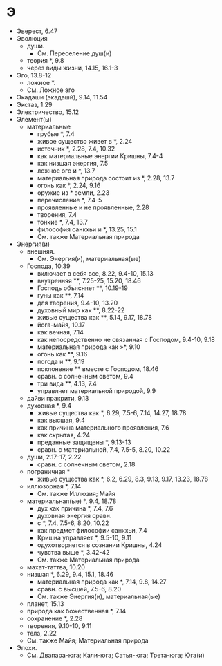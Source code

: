 # Э

- Эверест, 6.47
- Эволюция
  - души.
    - См. Переселение душ(и)
  - теория \*, 9.8
  - через виды жизни, 14.15, 16.1-3
- Эго, 13.8-12
  - ложное \*.
  - См. Ложное эго
- Экадаши (экадашй), 9.14, 11.54
- Экстаз, 1.29
- Электричество, 15.12
- Элемент(ы)
  - материальные
    - грубые \*, 7.4
    - живое существо живет в \*, 2.24
    - источник \*, 2.28, 7.4, 10.32
    - как материальные энергии Кришны, 7.4-4
    - как низшая энергия, 7.5
    - ложное эго и \*, 13.7
    - материальная природа состоит из \*, 2.28, 13.7
    - огонь как \*, 2.24, 9.16
    - оружие из \* земли, 2.23
    - перечисление \*, 7.4-5
    - проявленные и не проявленные, 2.28
    - творения, 7.4
    - тонкие \*, 7.4, 13.7
    - философия санкхьи и \*, 13.25, 15.1
    - См. также Материальная природа
- Энергия(и)
  - внешняя.
    - См. Энергия(и), материальная(ые)
  - Господа, 10.39
    - включает в себя все, 8.22, 9.4-10, 15.13
    - внутренняя \*\*, 7.25-25, 15.20, 18.46
    - Господь объясняет \*\*, 10.19-19
    - гуны как \*\*, 7.14
    - для творения, 9.4-10, 13.20
    - духовный мир как \*\*, 8.22-22
    - живые существа как \*\*, 5.14, 9.17, 18.78
    - йога-майя, 10.17
    - как вечная, 7.14
    - как непосредственно не связанная с Господом, 9.4-10, 9.18
    - материальная природа как »\*, 9.10
    - огонь как \*\*, 9.16
    - погода и \*\*, 9.19
    - поклонение \*\* вместе с Господом, 18.46
    - сравн. с солнечным светом, 9.4
    - три вида \*\*, 4.13, 7.4
    - управляет материальной природой, 9.9
  - дайви пракрити, 9.13
  - духовная \*, 9.4
    - живые существа как \*, 6.29, 7.5-6, 7.14, 14.27, 18.78
    - как высшая, 9.4
    - как причина материального проявления, 7.6
    - как скрытая, 4.24
    - преданные защищены \*, 9.13-13
    - сравн. с материальной, 7.4, 7.5-5, 8.20, 10.22
  - души, 2.17-17, 2.22
    - сравн. с солнечным светом, 2.18
  - пограничная \*
    - живые существа как \*, 6.2, 6.29, 8.3, 9.13, 9.17, 13.23, 18.78
  - иллюзорная \*, 7.14
    - См. также Иллюзия; Майя
  - материальная(ые) \*, 9.4, 18.78
    - дух как причина \*, 7.4, 7.6
    - духовная энергия сравн.
    - с \*, 7.4, 7.5-6, 8.20, 10.22
    - как предмет философии санкхьи, 7.4
    - Кришна управляет \*, 9.5-10, 9.11
    - одухотворяется в сознании Кришны, 4.24
    - чувства выше \*, 3.42-42
    - См. также Материальная природа
  - махат-таттва, 10.20
  - низшая \*, 6.29, 9.4, 15.1, 18.46
    - материальная природа как \*, 7.14, 9.8, 14.27
    - сравн. с высшей, 7.5-6, 8.20
    - См. также Энергия(и), материальная(ые)
  - планет, 15.13
  - природа как божественная \*, 7.14
  - сохранение \*, 2.28
  - творения, 9.10-10, 9.11
  - тела, 2.22
  - См. также Майя; Материальная природа
- Эпохи.
  - См. Двапара-юга; Кали-юга; Сатья-юга; Трета-юга; Юга(и)
